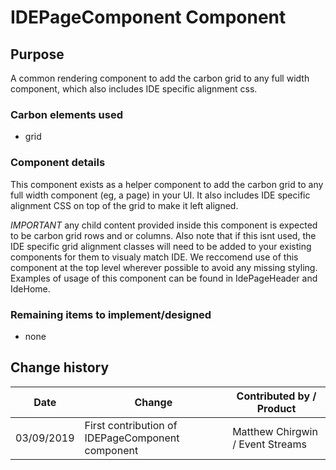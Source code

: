 # IDEPageComponent Component

## Purpose

A common rendering component to add the carbon grid to any full width component,
which also includes IDE specific alignment css.

### Carbon elements used

- grid

### Component details

This component exists as a helper component to add the carbon grid to any full
width component (eg, a page) in your UI. It also includes IDE specific alignment
CSS on top of the grid to make it left aligned.

_IMPORTANT_ any child content provided inside this component is expected to be
carbon grid rows and or columns. Also note that if this isnt used, the IDE
specific grid alignment classes will need to be added to your existing
components for them to visualy match IDE. We reccomend use of this component at
the top level wherever possible to avoid any missing styling. Examples of usage
of this component can be found in IdePageHeader and IdeHome.

### Remaining items to implement/designed

- none

## Change history

| Date       | Change                                           | Contributed by / Product         |
| ---------- | ------------------------------------------------ | -------------------------------- |
| 03/09/2019 | First contribution of IDEPageComponent component | Matthew Chirgwin / Event Streams |
